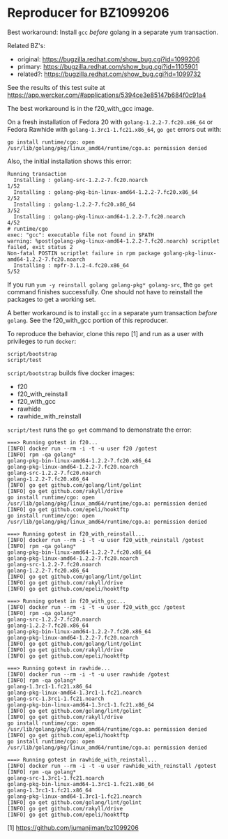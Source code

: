 # Reproducer for BZ1099206

Best workaround: Install `gcc` *before* golang in a separate yum transaction.

Related BZ's:

* original: https://bugzilla.redhat.com/show_bug.cgi?id=1099206
* primary:  https://bugzilla.redhat.com/show_bug.cgi?id=1105901
* related?: https://bugzilla.redhat.com/show_bug.cgi?id=1099732

See the results of this test suite at
https://app.wercker.com/#applications/5394ce3e85147b684f0c91a4

The best workaround is in the f20_with_gcc image.

On a fresh installation of Fedora 20 with `golang-1.2.2-7.fc20.x86_64`
or Fedora Rawhide with `golang-1.3rc1-1.fc21.x86_64`,
`go get` errors out with:

    go install runtime/cgo: open /usr/lib/golang/pkg/linux_amd64/runtime/cgo.a: permission denied

Also, the initial installation shows this error:

    Running transaction
      Installing : golang-src-1.2.2-7.fc20.noarch                              1/52
      Installing : golang-pkg-bin-linux-amd64-1.2.2-7.fc20.x86_64              2/52
      Installing : golang-1.2.2-7.fc20.x86_64                                  3/52
      Installing : golang-pkg-linux-amd64-1.2.2-7.fc20.noarch                  4/52
    # runtime/cgo
    exec: "gcc": executable file not found in $PATH
    warning: %post(golang-pkg-linux-amd64-1.2.2-7.fc20.noarch) scriptlet failed, exit status 2
    Non-fatal POSTIN scriptlet failure in rpm package golang-pkg-linux-amd64-1.2.2-7.fc20.noarch
      Installing : mpfr-3.1.2-4.fc20.x86_64                                    5/52

If you run `yum -y reinstall golang golang-pkg* golang-src`,
the `go get` command finishes successfully.
One should not have to reinstall the packages to get a working set.

A better workaround is to install `gcc` in a separate yum transaction
*before* `golang`. See the f20_with_gcc portion of this reproducer.

To reproduce the behavior, clone this repo [1] and run
as a user with privileges to run `docker`:

    script/bootstrap
    script/test

`script/bootstrap` builds five docker images:

* f20
* f20_with_reinstall
* f20_with_gcc
* rawhide
* rawhide_with_reinstall

`script/test` runs the `go get` command to demonstrate the error:

```
===> Running gotest in f20...
[INFO] docker run --rm -i -t -u user f20 /gotest
[INFO] rpm -qa golang*
golang-pkg-bin-linux-amd64-1.2.2-7.fc20.x86_64
golang-pkg-linux-amd64-1.2.2-7.fc20.noarch
golang-src-1.2.2-7.fc20.noarch
golang-1.2.2-7.fc20.x86_64
[INFO] go get github.com/golang/lint/golint
[INFO] go get github.com/rakyll/drive
go install runtime/cgo: open /usr/lib/golang/pkg/linux_amd64/runtime/cgo.a: permission denied
[INFO] go get github.com/epeli/hooktftp
go install runtime/cgo: open /usr/lib/golang/pkg/linux_amd64/runtime/cgo.a: permission denied

===> Running gotest in f20_with_reinstall...
[INFO] docker run --rm -i -t -u user f20_with_reinstall /gotest
[INFO] rpm -qa golang*
golang-pkg-bin-linux-amd64-1.2.2-7.fc20.x86_64
golang-pkg-linux-amd64-1.2.2-7.fc20.noarch
golang-src-1.2.2-7.fc20.noarch
golang-1.2.2-7.fc20.x86_64
[INFO] go get github.com/golang/lint/golint
[INFO] go get github.com/rakyll/drive
[INFO] go get github.com/epeli/hooktftp

===> Running gotest in f20_with_gcc...
[INFO] docker run --rm -i -t -u user f20_with_gcc /gotest
[INFO] rpm -qa golang*
golang-src-1.2.2-7.fc20.noarch
golang-1.2.2-7.fc20.x86_64
golang-pkg-bin-linux-amd64-1.2.2-7.fc20.x86_64
golang-pkg-linux-amd64-1.2.2-7.fc20.noarch
[INFO] go get github.com/golang/lint/golint
[INFO] go get github.com/rakyll/drive
[INFO] go get github.com/epeli/hooktftp

===> Running gotest in rawhide...
[INFO] docker run --rm -i -t -u user rawhide /gotest
[INFO] rpm -qa golang*
golang-1.3rc1-1.fc21.x86_64
golang-pkg-linux-amd64-1.3rc1-1.fc21.noarch
golang-src-1.3rc1-1.fc21.noarch
golang-pkg-bin-linux-amd64-1.3rc1-1.fc21.x86_64
[INFO] go get github.com/golang/lint/golint
[INFO] go get github.com/rakyll/drive
go install runtime/cgo: open /usr/lib/golang/pkg/linux_amd64/runtime/cgo.a: permission denied
[INFO] go get github.com/epeli/hooktftp
go install runtime/cgo: open /usr/lib/golang/pkg/linux_amd64/runtime/cgo.a: permission denied

===> Running gotest in rawhide_with_reinstall...
[INFO] docker run --rm -i -t -u user rawhide_with_reinstall /gotest
[INFO] rpm -qa golang*
golang-src-1.3rc1-1.fc21.noarch
golang-pkg-bin-linux-amd64-1.3rc1-1.fc21.x86_64
golang-1.3rc1-1.fc21.x86_64
golang-pkg-linux-amd64-1.3rc1-1.fc21.noarch
[INFO] go get github.com/golang/lint/golint
[INFO] go get github.com/rakyll/drive
[INFO] go get github.com/epeli/hooktftp
```

[1] https://github.com/jumanjiman/bz1099206
